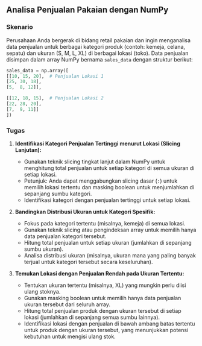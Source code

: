 ## Analisa Penjualan Pakaian dengan NumPy

### Skenario

Perusahaan Anda bergerak di bidang retail pakaian dan ingin menganalisa data penjualan untuk berbagai kategori produk (contoh: kemeja, celana, sepatu) dan ukuran (S, M, L, XL) di berbagai lokasi (toko). Data penjualan disimpan dalam array NumPy bernama ```sales_data``` dengan struktur berikut:

```python
sales_data = np.array([
[[10, 15, 20],  # Penjualan Lokasi 1
[25, 30, 18],
[5,  8, 12]],

[[12, 18, 15],  # Penjualan Lokasi 2
[22, 28, 20],
[7,  9, 11]]
])
```

### Tugas

1. **Identifikasi Kategori Penjualan Tertinggi menurut Lokasi (Slicing Lanjutan):**

    * Gunakan teknik slicing tingkat lanjut dalam NumPy untuk menghitung total penjualan untuk setiap kategori di semua ukuran di setiap lokasi.
    * Petunjuk: Anda dapat menggabungkan slicing dasar (`:`) untuk memilih lokasi tertentu dan masking boolean untuk menjumlahkan di sepanjang sumbu kategori.
    * Identifikasi kategori dengan penjualan tertinggi untuk setiap lokasi.

2. **Bandingkan Distribusi Ukuran untuk Kategori Spesifik:**

    * Fokus pada kategori tertentu (misalnya, kemeja) di semua lokasi.
    * Gunakan teknik slicing atau pengindeksan array untuk memilih hanya data penjualan kategori tersebut.
    * Hitung total penjualan untuk setiap ukuran (jumlahkan di sepanjang sumbu ukuran).
    * Analisa distribusi ukuran (misalnya, ukuran mana yang paling banyak terjual untuk kategori tersebut secara keseluruhan).

3. **Temukan Lokasi dengan Penjualan Rendah pada Ukuran Tertentu:**

    * Tentukan ukuran tertentu (misalnya, XL) yang mungkin perlu diisi ulang stoknya.
    * Gunakan masking boolean untuk memilih hanya data penjualan ukuran tersebut dari seluruh array.
    * Hitung total penjualan produk dengan ukuran tersebut di setiap lokasi (jumlahkan di sepanjang semua sumbu lainnya).
    * Identifikasi lokasi dengan penjualan di bawah ambang batas tertentu untuk produk dengan ukuran tersebut, yang menunjukkan potensi kebutuhan untuk mengisi ulang stok.
